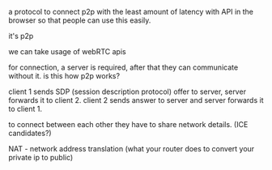 a protocol to connect p2p with the least amount of latency with API in the browser so that people can use this easily.

it's p2p

we can take usage of webRTC apis

for connection, a server is required, after that they can communicate without it. is this how p2p works?


client 1 sends SDP (session description protocol) offer to server, server forwards it to client 2. client 2 sends answer to server and server forwards it to client 1.

to connect between each other they have to share network details. (ICE candidates?)

NAT - network address translation (what your router does to convert your private ip to public)